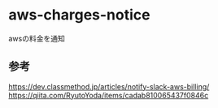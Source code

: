 # aws-charges-notice
awsの料金を通知
## 参考
https://dev.classmethod.jp/articles/notify-slack-aws-billing/
https://qiita.com/RyutoYoda/items/cadab810065437f0846c
